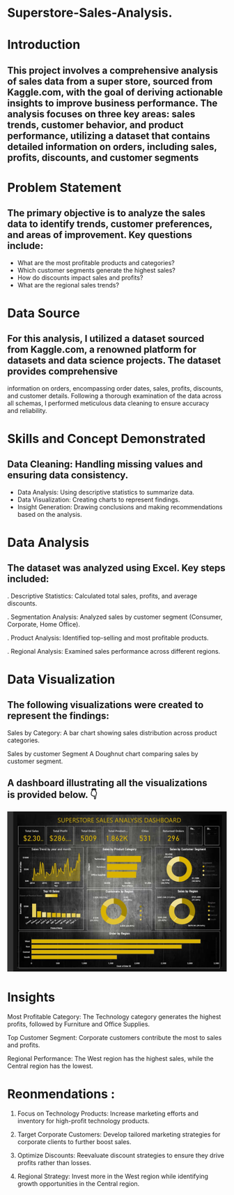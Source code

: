# Superstore-Sales-Analysis.

# Introduction

## This project involves a comprehensive analysis of sales data from a super store, sourced from Kaggle.com, with the goal of deriving actionable insights to improve business performance. The analysis focuses on three key areas: sales trends, customer behavior, and product performance, utilizing a dataset that contains detailed information on orders, including sales, profits, discounts, and customer segments

# Problem Statement

## The primary objective is to analyze the sales data to identify trends, customer preferences, and areas of improvement. Key questions include:
- What are the most profitable products and categories?
- Which customer segments generate the highest sales?
- How do discounts impact sales and profits?
- What are the regional sales trends?

 # Data Source 
## For this analysis, I utilized a dataset sourced from Kaggle.com, a renowned platform for datasets and data science projects. The dataset provides comprehensive 
 information on orders, encompassing order dates, sales, profits, discounts, and customer details. Following a thorough examination of the data across all schemas, I 
 performed meticulous data cleaning to ensure accuracy and reliability.


# Skills and Concept Demonstrated

## Data Cleaning: Handling missing values and ensuring data consistency.
- Data Analysis: Using descriptive statistics to summarize data.
- Data Visualization: Creating charts to represent findings.
- Insight Generation: Drawing conclusions and making recommendations based on the analysis.

# Data Analysis 

## The dataset was analyzed using  Excel. Key steps included:
. Descriptive Statistics: Calculated total sales, profits, and average discounts.

. Segmentation Analysis: Analyzed sales by customer segment (Consumer, Corporate, Home Office).

. Product Analysis: Identified top-selling and most profitable products.

. Regional Analysis: Examined sales performance across different regions.


# Data Visualization

## The following visualizations were created to represent the findings:

 Sales by Category: A bar chart showing sales distribution across product categories.

 Sales by customer Segment A Doughnut chart comparing sales by customer segment.

## A dashboard illustrating all the visualizations is provided below. 👇

                
 
![](https://github.com/rfelix4/Superstore-Sales-Analysis./blob/main/DB.jpg)

# Insights

 Most Profitable Category: The Technology category generates the highest profits, followed by Furniture and Office Supplies.

 Top Customer Segment: Corporate customers contribute the most to sales and profits. 
 
 Regional Performance: The West region has the highest sales, while the Central region has the lowest.

# Reonmendations :

1. Focus on Technology Products: Increase marketing efforts and inventory 
   for high-profit technology products.
   
3. Target Corporate Customers: Develop tailored marketing strategies for 
   corporate clients to further boost sales.
   
5. Optimize Discounts: Reevaluate discount strategies to ensure they drive 
   profits rather than losses.
   
7. Regional Strategy: Invest more in the West region while identifying 
   growth opportunities in the Central region.

